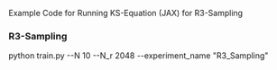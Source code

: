 Example Code for Running KS-Equation (JAX) for R3-Sampling

### R3-Sampling
python train.py --N 10 --N_r 2048 --experiment_name "R3_Sampling"